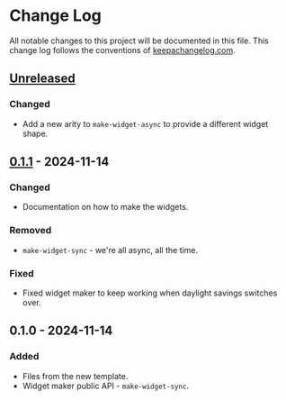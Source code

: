 # Change Log
All notable changes to this project will be documented in this file. This change log follows the conventions of [keepachangelog.com](http://keepachangelog.com/).

## [Unreleased]
### Changed
- Add a new arity to `make-widget-async` to provide a different widget shape.

## [0.1.1] - 2024-11-14
### Changed
- Documentation on how to make the widgets.

### Removed
- `make-widget-sync` - we're all async, all the time.

### Fixed
- Fixed widget maker to keep working when daylight savings switches over.

## 0.1.0 - 2024-11-14
### Added
- Files from the new template.
- Widget maker public API - `make-widget-sync`.

[Unreleased]: https://sourcehost.site/your-name/book-inventory/compare/0.1.1...HEAD
[0.1.1]: https://sourcehost.site/your-name/book-inventory/compare/0.1.0...0.1.1
